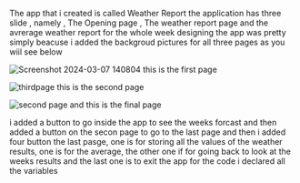 The app that i created is called Weather Report
the application has three slide , namely , The Opening page , The weather report page and the avrerage weather report for the whole week
designing the app was pretty simply beacuse i added the backgroud pictures for all three pages as you wiil see below

![Screenshot 2024-03-07 140804](https://github.com/ST10446031/VCNMB-imad5112-practicum-2024-ST10446031/assets/160749507/b0e9d943-3ea4-4931-825d-36260f7d3842)
this is the first page

![thirdpage](https://github.com/ST10446031/VCNMB-imad5112-practicum-2024-ST10446031/assets/160749507/bf6fe6e8-298a-412c-9338-068f940ab025)
this is the second page

![second page](https://github.com/ST10446031/VCNMB-imad5112-practicum-2024-ST10446031/assets/160749507/bbd9b65c-406e-427e-84a2-851953db02b8)
and this is the final page

i added a button to go inside the app to see the weeks forcast and then added a button on the secon page to go to the last page and then i added four button the last pasge, one is for storing all the values of the weather results, one is for the average, the other one if for going back to look at the weeks results and the last one is to exit the app
for the code i declared all the variables

